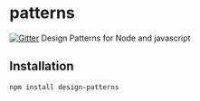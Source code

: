 # patterns

[![Gitter](https://badges.gitter.im/Join%20Chat.svg)](https://gitter.im/langpavel/node-patterns?utm_source=badge&utm_medium=badge&utm_campaign=pr-badge&utm_content=badge)
Design Patterns for Node and javascript

## Installation
```
npm install design-patterns
```

